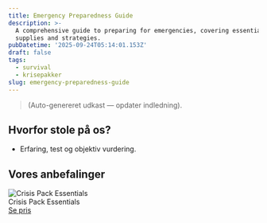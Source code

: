 ```yaml
---
title: Emergency Preparedness Guide
description: >-
  A comprehensive guide to preparing for emergencies, covering essential
  supplies and strategies.
pubDatetime: '2025-09-24T05:14:01.153Z'
draft: false
tags:
  - survival
  - krisepakker
slug: emergency-preparedness-guide
---
```

> (Auto-genereret udkast — opdater indledning).

## Hvorfor stole på os?
- Erfaring, test og objektiv vurdering.

## Vores anbefalinger


<!-- Auto: Affiliate-kort fra Products/SKUs -->

<div class="aff-card"><img src="abstract_15.png (https://v5.airtableusercontent.com/v3/u/45/45/1758700800000/6AaRNkS_TvxOMRvEM3BNpg/Pb2qixP7EYb7ArzrficwbTu4Pk_Q72aJnqzVhi5kPAtrsSbPE7Tf-mF_Un3epOxH1GnC6ruKk61HsUhGqMnQ1PJLghQj3Hdrn0s1P2oa7sImPy33HzsVIv39kk-R9cZNQ8wXvBAqQmxtLu9KPi15FWDiR8THn88CWZjZ0cw12ZY/c3dE_DyWbjEOBXwsERebv9iW_btYu6wWKknIvYHDnls)" alt="Crisis Pack Essentials" class="aff-card__img" /><div class="aff-card__meta"><div class="aff-card__title">Crisis Pack Essentials</div><a class="aff-btn" href="https://affiliate.homeessentialsee62.com/deal789?utm_source=klartilalt&utm_medium=affiliate&subid=emergency-preparedness-guide-2025-09-24" rel="sponsored nofollow noopener" target="_blank">Se pris</a></div></div>

